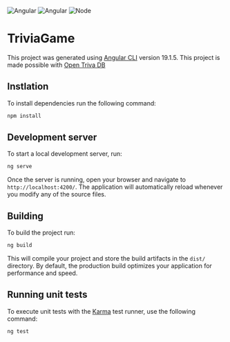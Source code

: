 ![Angular](https://img.shields.io/badge/angular-%23DD0031.svg?style=for-the-badge&logo=angular&logoColor=white)
![Angular](https://img.shields.io/badge/Angular-v19.1.5-red)
![Node](https://img.shields.io/badge/Node-v22.13.1-g)

[angular-version]: v19.1.5
[node-version]: v22.13.1
# TriviaGame

This project was generated using [Angular CLI](https://github.com/angular/angular-cli) version 19.1.5. This project is made possible with [Open Triva DB](https://opentdb.com/)

## Instlation
To install dependencies run the following command:

```bash
npm install
```

## Development server

To start a local development server, run:

```bash
ng serve
```

Once the server is running, open your browser and navigate to `http://localhost:4200/`. The application will automatically reload whenever you modify any of the source files.

## Building

To build the project run:

```bash
ng build
```

This will compile your project and store the build artifacts in the `dist/` directory. By default, the production build optimizes your application for performance and speed.

## Running unit tests

To execute unit tests with the [Karma](https://karma-runner.github.io) test runner, use the following command:

```bash
ng test
```
